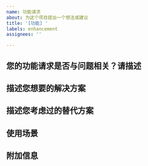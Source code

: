 ```yaml
---
name: 功能请求
about: 为这个项目提出一个想法或建议
title: '[功能] '
labels: enhancement
assignees: ''

---
```


## 您的功能请求是否与问题相关？请描述
<!-- 清晰简洁地描述问题是什么。例如：当我尝试做 [...] 时，我总是感到困扰 -->

## 描述您想要的解决方案
<!-- 清晰简洁地描述您希望发生的事情 -->

## 描述您考虑过的替代方案
<!-- 清晰简洁地描述您考虑过的任何替代解决方案或功能 -->

## 使用场景
<!-- 描述这个功能将如何被使用，以及它将为用户带来什么价值 -->

## 附加信息
<!-- 在此处添加有关功能请求的任何其他上下文或截图 -->